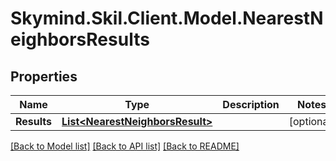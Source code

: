 # Skymind.Skil.Client.Model.NearestNeighborsResults
## Properties

Name | Type | Description | Notes
------------ | ------------- | ------------- | -------------
**Results** | [**List&lt;NearestNeighborsResult&gt;**](NearestNeighborsResult.md) |  | [optional] 

[[Back to Model list]](../README.md#documentation-for-models) [[Back to API list]](../README.md#documentation-for-api-endpoints) [[Back to README]](../README.md)

